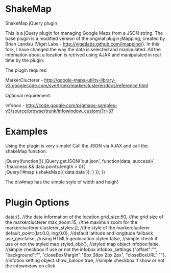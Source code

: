 ShakeMap
========

ShakeMap jQuery plugin

This is a jQuery plugin for managing Google Maps from a JSON string.
The base plugin is a modified version of the original plugin jMapping, created by Brian Landau (Viget Labs - http://vigetlabs.github.com/jmapping/).
In this fork, I have changed the way the data is selected and manipulated. All the infomation about a location is retrived using AJAX and manipulated in real time by the plugin.

The plugin requires:

MarkerClucterer - http://google-maps-utility-library-v3.googlecode.com/svn/trunk/markerclusterer/docs/reference.html

Optional requirement:

Infobox - http://code.google.com/p/gmaps-samples-v3/source/browse/trunk/infowindow_custom/?r=37

Examples
========

Using the plugin is very simple! Call the JSON via AJAX and call the shakeMap function:

jQuery(function(){
  jQuery.getJSON('out.json', function(data, success){
    if(success && data.points.length > 0){		
      jQuery('#map').shakeMap({
        data:data
      });
    }
  });
})

The div#map has the simple style of width and heigh!

Plugin Options
========

data:{}, //the data information of the location
grid_size:50, //the grid size of the markerclucterer
max_zoom:15, //the maximun zoom for the markerclucterer
clusterer_styles:[], //the style of the markerclucterer
default_point:{lat:0.0, lng:0.0}, //default latitude and longitude fallback
use_geo:false, //using HTML5 geolocation
styled:false, //simple check if use or not the styled map
styled_obj:{}, //styled map object
infobox:false, //simple checkbox if use or not the infobox
infobox_settings:{"offset":"", "background":"", "closeBoxMargin":"9px 38px 2px 2px", "closeBoxURL":""}, //infobox setting object
show_baloon:true, //simple checkbox if show or not the infowindow on click